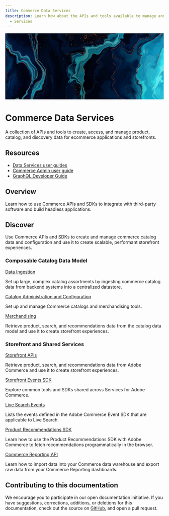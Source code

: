 ```yaml
---
title: Commerce Data Services
description: Learn how about the APIs and tools available to manage and use commerce catalog and event data programmatically.
  - Services
---
```


<Hero slots="image, heading, text"/>

![Data Services](_images/home-bg.jpeg)

# Commerce Data Services

A collection of APIs and tools to create, access, and manage product, catalog, and discovery data for ecommerce applications and storefronts.

<Resources slots="heading, links"/>

## Resources

*  [Data Services user guides](https://experienceleague.adobe.com/docs/commerce-merchant-services/user-guides/home.html)
*  [Commerce Admin user guide](https://experienceleague.adobe.com/docs/commerce-admin/user-guides/home.html)
*  [GraphQL Developer Guide](https://developer.adobe.com/commerce/webapi/graphql/)

## Overview

Learn how to use Commerce APIs and SDKs to integrate with third-party software and build headless applications.

## Discover

Use Commerce APIs and SDKs to create and manage commerce catalog data and configuration and use it to create scalable, performant storefront experiences.

<DiscoverBlock slots="heading, link, text"/>

### Composable Catalog Data Model

[Data Ingestion](composable-catalog/data-ingestion/)

Set up large, complex catalog assortments by ingesting commerce catalog data from backend systems into a centralized datastore.

<DiscoverBlock slots="link, text"/>

[Catalog Administration and Configuration](composable-catalog/admin)

Set up and manage Commerce catalogs and merchandising tools.

<DiscoverBlock slots="link, text"/>

[Merchandising](composable-catalog/merchandising)

Retrieve product, search, and recommendations data from the catalog data model and use it to create storefront experiences.

<DiscoverBlock slots="heading,link, text"/>

### Storefront and Shared Services

[Storefront APIs](graphql/)

Retrieve product, search, and recommendations data from Adobe Commerce and use it to create storefront experiences.

<DiscoverBlock slots="link, text"/>

[Storefront Events SDK](shared-services/)

Explore common tools and SDKs shared across Services for Adobe Commerce.

<DiscoverBlock slots="link, text"/>

[Live Search Events](live-search/)

Lists the events defined in the Adobe Commerce Event SDK that are applicable to Live Search.

<DiscoverBlock slots="link, text"/>

[Product Recommendations SDK](product-recommendations/)

Learn how to use the Product Recommendations SDK with Adobe Commerce to fetch recommendations programmatically in the browser.

<DiscoverBlock slots="link, text"/>

[Commerce Reporting API](reporting/)

Learn how to import data into your Commerce data warehouse and export raw data from your Commerce Reporting dashboards.

## Contributing to this documentation

We encourage you to participate in our open documentation initiative. If you have suggestions, corrections, additions, or deletions for this documentation, check out the source on [GitHub](https://github.com/adobedocs/commerce-services), and open a pull request.

